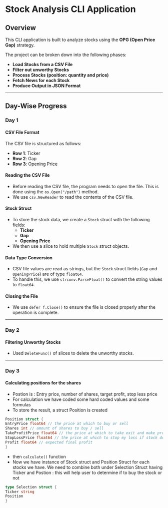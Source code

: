 # Stock Analysis CLI Application

## Overview

This CLI application is built to analyze stocks using the **OPG (Open Price Gap)** strategy.

The project can be broken down into the following phases:

- **Load Stocks from a CSV File**
- **Filter out unworthy Stocks**
- **Process Stocks (position: quantity and price)**
- **Fetch News for each Stock**
- **Produce Output in JSON Format**

---

## Day-Wise Progress

### Day 1

#### CSV File Format

The CSV file is structured as follows:

- **Row 1**: Ticker
- **Row 2**: Gap
- **Row 3**: Opening Price

#### Reading the CSV File

- Before reading the CSV file, the program needs to open the file. This is done using the `os.Open("/path")` method.
- We use `csv.NewReader` to read the contents of the CSV file.

#### Stock Struct

- To store the stock data, we create a `Stock` struct with the following fields:
  - **Ticker**
  - **Gap**
  - **Opening Price**
- We then use a slice to hold multiple `Stock` struct objects.

#### Data Type Conversion

- CSV file values are read as strings, but the `Stock` struct fields (`Gap` and `OpeningPrice`) are of type `float64`.
- To handle this, we use `strconv.ParseFloat()` to convert the string values to `float64`.

#### Closing the File

- We use `defer f.Close()` to ensure the file is closed properly after the operation is complete.

---

### Day 2

#### Filtering Unworthy Stocks

- Used `DeleteFunc()` of slices to delete the unworthy stocks.
---
### Day 3

#### Calculating positions for the shares

- Postion is : Entry price, number of shares, target profit, stop less price
- For calculation we have coded some hard coded values and some formulas
- To store the result, a struct Position is created

```go type
Position struct {
EntryPrice float64 // the price at which to buy or sell
Shares int // amount of shares to buy / sell
TakeProfitPrice float64 // the price at which to take exit and make profit
StopLossPrice float64 // the price at which to stop my loss if stock doesn't go our way
Profit float64 // expected final profit
}
```

- then `calculate()` function
- Now we have instance of Stock struct and Position Struct for each stocks we have. We need to combine both under
  Selection Struct having Ticker and Postion : this will help user to determine if to buy the stock or not

```go
type Selection struct {
Ticker string
Position
}
```
